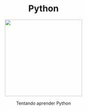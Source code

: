 <div align='center'>
  <h1>Python</h1>
  
<img src="https://media.giphy.com/media/KAq5w47R9rmTuvWOWa/giphy.gif" height="250px">

  Tentando aprender Python
</div>
